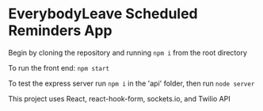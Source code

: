 # EverybodyLeave Scheduled Reminders App

Begin by cloning the repository and running `npm i` from the root directory 

To run the front end: `npm start` 

To test the express server run `npm i` in the 'api' folder, then run `node server`

This project uses React, react-hook-form, sockets.io,  and Twilio API




